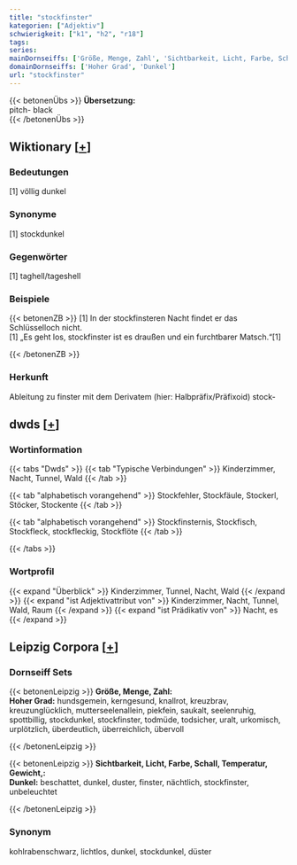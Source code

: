 ```yaml
---
title: "stockfinster"
kategorien: ["Adjektiv"]
schwierigkeit: ["k1", "h2", "r18"]
tags:
series:
mainDornseiffs: ['Größe, Menge, Zahl', 'Sichtbarkeit, Licht, Farbe, Schall, Temperatur, Gewicht,']
domainDornseiffs: ['Hoher Grad', 'Dunkel']
url: "stockfinster"
---
```


{{< betonenÜbs >}}
**Übersetzung:**  
pitch- black  
{{< /betonenÜbs >}}

## Wiktionary [[+](https://de.wiktionary.org/wiki/stockfinster)]

### Bedeutungen
[1] völlig dunkel  

### Synonyme
[1] stockdunkel  

### Gegenwörter
[1] taghell/tageshell  

### Beispiele
{{< betonenZB >}}
[1] In der stockfinsteren Nacht findet er das Schlüsselloch nicht.  
[1] „Es geht los, stockfinster ist es draußen und ein furchtbarer Matsch.“[1]  

{{< /betonenZB >}}
### Herkunft
Ableitung zu finster mit dem Derivatem (hier: Halbpräfix/Präfixoid) stock-  



## dwds [[+](https://www.dwds.de/wb/stockfinster)]

### Wortinformation
{{< tabs "Dwds" >}}
{{< tab "Typische Verbindungen" >}}
Kinderzimmer, Nacht, Tunnel, Wald
{{< /tab >}}

{{< tab "alphabetisch vorangehend" >}}
Stockfehler, Stockfäule, Stockerl, Stöcker, Stockente
{{< /tab >}}

{{< tab "alphabetisch vorangehend" >}}
Stockfinsternis, Stockfisch, Stockfleck, stockfleckig, Stockflöte
{{< /tab >}}

{{< /tabs >}}

### Wortprofil
{{< expand "Überblick" >}} Kinderzimmer, Tunnel, Nacht, Wald {{< /expand >}}
{{< expand "ist Adjektivattribut von" >}} Kinderzimmer, Nacht, Tunnel, Wald, Raum {{< /expand >}}
{{< expand "ist Prädikativ von" >}} Nacht, es {{< /expand >}}

## Leipzig Corpora [[+](https://corpora.uni-leipzig.de/en/res?word=stockfinster&corpusId=deu_newscrawl-public_2018)]

### Dornseiff Sets
{{< betonenLeipzig >}}
**Größe, Menge, Zahl:**  
**Hoher Grad:** hundsgemein, kerngesund, knallrot, kreuzbrav, kreuzunglücklich, mutterseelenallein, piekfein, saukalt, seelenruhig, spottbillig, stockdunkel, stockfinster, todmüde, todsicher, uralt, urkomisch, urplötzlich, überdeutlich, überreichlich, übervoll  

{{< /betonenLeipzig >}}


{{< betonenLeipzig >}}
**Sichtbarkeit, Licht, Farbe, Schall, Temperatur, Gewicht,:**  
**Dunkel:** beschattet, dunkel, duster, finster, nächtlich, stockfinster, unbeleuchtet  

{{< /betonenLeipzig >}}

### Synonym
kohlrabenschwarz, lichtlos, dunkel, stockdunkel, düster

